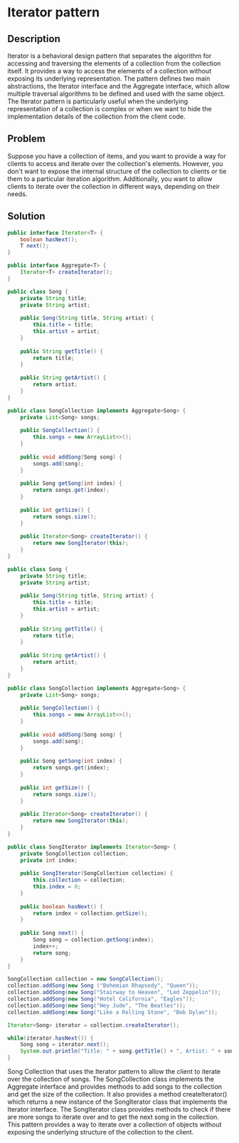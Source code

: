 # Iterator pattern

## Description
Iterator is a behavioral design pattern that separates the algorithm for accessing and traversing the elements of a collection from the collection itself. It provides a way to access the elements of a collection without exposing its underlying representation. The pattern defines two main abstractions, the Iterator interface and the Aggregate interface, which allow multiple traversal algorithms to be defined and used with the same object. The Iterator pattern is particularly useful when the underlying representation of a collection is complex or when we want to hide the implementation details of the collection from the client code.

## Problem
Suppose you have a collection of items, and you want to provide a way for clients to access and iterate over the collection's elements. However, you don't want to expose the internal structure of the collection to clients or tie them to a particular iteration algorithm. Additionally, you want to allow clients to iterate over the collection in different ways, depending on their needs.

## Solution
```java
public interface Iterator<T> {
    boolean hasNext();
    T next();
}

public interface Aggregate<T> {
    Iterator<T> createIterator();
}

public class Song {
    private String title;
    private String artist;
    
    public Song(String title, String artist) {
        this.title = title;
        this.artist = artist;
    }
    
    public String getTitle() {
        return title;
    }
    
    public String getArtist() {
        return artist;
    }
}

public class SongCollection implements Aggregate<Song> {
    private List<Song> songs;
    
    public SongCollection() {
        this.songs = new ArrayList<>();
    }
    
    public void addSong(Song song) {
        songs.add(song);
    }
    
    public Song getSong(int index) {
        return songs.get(index);
    }
    
    public int getSize() {
        return songs.size();
    }
    
    public Iterator<Song> createIterator() {
        return new SongIterator(this);
    }
}

public class Song {
    private String title;
    private String artist;
    
    public Song(String title, String artist) {
        this.title = title;
        this.artist = artist;
    }
    
    public String getTitle() {
        return title;
    }
    
    public String getArtist() {
        return artist;
    }
}

public class SongCollection implements Aggregate<Song> {
    private List<Song> songs;
    
    public SongCollection() {
        this.songs = new ArrayList<>();
    }
    
    public void addSong(Song song) {
        songs.add(song);
    }
    
    public Song getSong(int index) {
        return songs.get(index);
    }
    
    public int getSize() {
        return songs.size();
    }
    
    public Iterator<Song> createIterator() {
        return new SongIterator(this);
    }
}

public class SongIterator implements Iterator<Song> {
    private SongCollection collection;
    private int index;
    
    public SongIterator(SongCollection collection) {
        this.collection = collection;
        this.index = 0;
    }
    
    public boolean hasNext() {
        return index < collection.getSize();
    }
    
    public Song next() {
        Song song = collection.getSong(index);
        index++;
        return song;
    }
}

SongCollection collection = new SongCollection();
collection.addSong(new Song ("Bohemian Rhapsody", "Queen"));
collection.addSong(new Song("Stairway to Heaven", "Led Zeppelin"));
collection.addSong(new Song("Hotel California", "Eagles"));
collection.addSong(new Song("Hey Jude", "The Beatles"));
collection.addSong(new Song("Like a Rolling Stone", "Bob Dylan"));

Iterator<Song> iterator = collection.createIterator();

while(iterator.hasNext()) {
    Song song = iterator.next();
    System.out.println("Title: " + song.getTitle() + ", Artist: " + song.getArtist());
}
```


Song Collection that uses the Iterator pattern to allow the client to iterate over the collection of songs. The SongCollection class implements the Aggregate interface and provides methods to add songs to the collection and get the size of the collection. It also provides a method createIterator() which returns a new instance of the SongIterator class that implements the Iterator interface. The SongIterator class provides methods to check if there are more songs to iterate over and to get the next song in the collection. This pattern provides a way to iterate over a collection of objects without exposing the underlying structure of the collection to the client.
